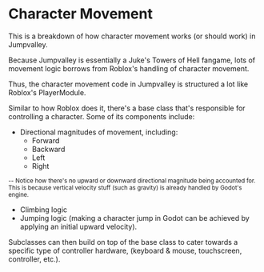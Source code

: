 # Character Movement
This is a breakdown of how character movement works (or should work) in Jumpvalley.

Because Jumpvalley is essentially a Juke's Towers of Hell fangame, lots of movement logic borrows from Roblox's handling of character movement.

Thus, the character movement code in Jumpvalley is structured a lot like Roblox's PlayerModule.

Similar to how Roblox does it, there's a base class that's responsible for controlling a character. Some of its components include:

- Directional magnitudes of movement, including:
	- Forward
	- Backward
	- Left
	- Right

<small>-- Notice how there's no upward or downward directional magnitude being accounted for. This is because vertical velocity stuff (such as gravity) is already handled by Godot's engine.</small>

- Climbing logic
- Jumping logic (making a character jump in Godot can be achieved by applying an initial upward velocity).

Subclasses can then build on top of the base class to cater towards a specific type of controller hardware, (keyboard & mouse, touchscreen, controller, etc.).
